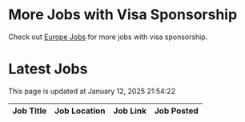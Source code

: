 # More Jobs with Visa Sponsorship

Check out [Europe Jobs](https://github.com/sureshparimi/europejobs#latest-jobs) for more jobs with visa sponsorship.

# Latest Jobs

This page is updated at January 12, 2025 21:54:22

| Job Title | Job Location | Job Link | Job Posted |
| --- | --- | --- | --- |
